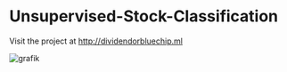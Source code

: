 # Unsupervised-Stock-Classification

Visit the project at <http://dividendorbluechip.ml>

![grafik](https://user-images.githubusercontent.com/21077042/168480275-ad9bc6d0-5ffa-4d36-ae55-e864e6387307.png)
